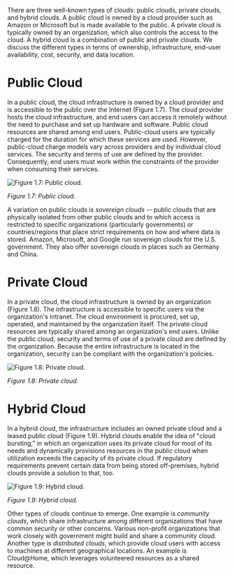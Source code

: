There are three well-known types of clouds: public clouds, private clouds, and hybrid clouds. A public cloud is owned by a cloud provider such as Amazon or Microsoft but is made available to the public. A private cloud is typically owned by an organization, which also controls the access to the cloud. A hybrid cloud is a combination of public and private clouds. We discuss the different types in terms of ownership, infrastructure, end-user availability, cost, security, and data location.

# Public Cloud

In a public cloud, the cloud infrastructure is owned by a cloud provider and is accessible to the public over the Internet (Figure 1.7). The cloud provider hosts the cloud infrastructure, and end users can access it remotely without the need to purchase and set up hardware and software. Public cloud resources are shared among end users. Public-cloud users are typically charged for the duration for which these services are used. However, public-cloud charge models vary across providers and by individual cloud services. The security and terms of use are defined by the provider. Consequently, end users must work within the constraints of the provider when consuming their services.

![Figure 1.7: Public cloud.](../media/public_cloud.png)

_Figure 1.7: Public cloud._

A variation on public clouds is *sovereign clouds* -- public clouds that are physically isolated from other public clouds and to which access is restricted to specific organizations (particularly governments) or countries/regions that place strict requirements on how and where data is stored. Amazon, Microsoft, and Google run sovereign clouds for the U.S. government. They also offer sovereign clouds in places such as Germany and China.

# Private Cloud

In a private cloud, the cloud infrastructure is owned by an organization (Figure 1.8). The infrastructure is accessible to specific users via the organization\'s intranet. The cloud environment is procured, set up, operated, and maintained by the organization itself. The private cloud resources are typically shared among an organization's end users. Unlike the public cloud, security and terms of use of a private cloud are defined by the organization. Because the entire infrastructure is located in the organization, security can be compliant with the organization\'s policies.

![Figure 1.8: Private cloud.](../media/private_cloud.png)

_Figure 1.8: Private cloud._

# Hybrid Cloud

In a hybrid cloud, the infrastructure includes an owned private cloud and a leased public cloud (Figure 1.9). Hybrid clouds enable the idea of \"cloud bursting,\" in which an organization uses its private cloud for most of its needs and dynamically provisions resources in the public cloud when utilization exceeds the capacity of its private cloud. If regulatory requirements prevent certain data from being stored off-premises, hybrid clouds provide a solution to that, too.

![Figure 1.9: Hybrid cloud.](../media/hybrid_cloud.png)

_Figure 1.9: Hybrid cloud._

Other types of clouds continue to emerge. One example is *community clouds*, which share infrastructure among different organizations that have common security or other concerns. Various non-profit organizations that work closely with government might build and share a community cloud. Another type is *distributed clouds*, which provide cloud users with access to machines at different geographical locations. An example is Cloud\@Home, which leverages volunteered resources as a shared resource.
